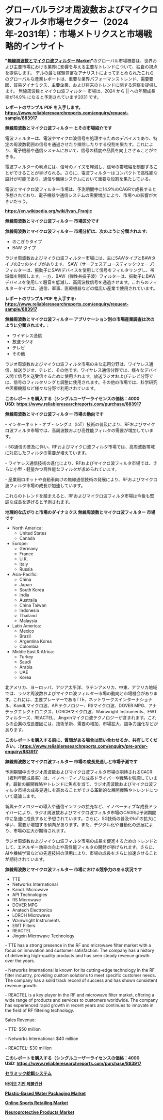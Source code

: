 <p><h1>グローバルラジオ周波数およびマイクロ波フィルタ市場セクター（2024年-2031年）：市場メトリクスと市場戦略的インサイト</h1></p><p><strong>"<a href="https://www.reliableresearchreports.com/radio-frequency-and-microwave-filter-r883917">無線周波数とマイクロ波フィルター Market</a>"</strong>のグローバル市場概要は、世界および主要市場における業界に影響を与える主要なトレンドについて、独自の視点を提供します。 デルの最も経験豊富なアナリストによってまとめられたこれらのグローバルな産業レポートは、重要な業界パフォーマンストレンド、需要要因、貿易ダイナミクス、主要企業、および将来のトレンドに関する洞察を提供します。 無線周波数とマイクロ波フィルター 市場は、2024 から || への年間成長率が14.9% になると予測されています2031 です。</p>
<p><strong>レポートのサンプル PDF を入手します。</strong><strong><a href="https://www.reliableresearchreports.com/enquiry/request-sample/883917">https://www.reliableresearchreports.com/enquiry/request-sample/883917</a></strong></p>
<p><strong>無線周波数とマイクロ波フィルター とその市場紹介です</strong></p>
<p><p>電波フィルターは、電波やマイクロ波信号を処理するためのデバイスであり、特定の周波数範囲の信号を通過させたり排除したりする役割を果たす。これにより、電子機器や通信システムにおいて、信号の精度や品質を向上させることができる。</p><p>電波フィルターの利点には、信号のノイズを軽減し、信号の帯域幅を制御することができることが挙げられる。さらに、電波フィルターはコンパクトで高性能な設計が可能であり、通信や無線システムにおいて重要な役割を果たしている。</p><p>電波とマイクロ波フィルター市場は、予測期間中に14.9%のCAGRで成長すると予想されており、電子機器や通信システムの需要増加により、市場への影響が大きいだろう。</p><a href="https://en.wikipedia.org/wiki/Ivan_Franjic"></a></p>
<p><strong><a href="https://en.wikipedia.org/wiki/Ivan_Franjic">https://en.wikipedia.org/wiki/Ivan_Franjic</a></strong></p>
<p><strong>無線周波数とマイクロ波フィルター&nbsp;市場区分です</strong><strong></strong></p>
<p><strong>無線周波数とマイクロ波フィルター 市場分析は、次のように分類されます:</strong>&nbsp;</p>
<p><ul><li>のこぎりタイプ</li><li>BAW タイプ</li></ul></p>
<p><p>ラジオ周波数およびマイクロ波フィルター市場には、主にSAWタイプとBAWタイプの2つのタイプがあります。 SAW（サーフェスアコースティックウェーブ）フィルターは、振動子にSAWデバイスを使用して信号をフィルタリングし、帯域幅を制御します。一方、BAW（弾性共振子波）フィルターは、振動子にBAWデバイスを使用して騒音を低減し、高周波数信号を通過させます。これらのフィルタータイプは、通信、軍事、医療機器などの幅広い産業で使用されています。</p></p>
<p><strong>レポートのサンプル PDF を入手する: <a href="https://www.reliableresearchreports.com/enquiry/request-sample/883917">https://www.reliableresearchreports.com/enquiry/request-sample/883917</a></strong></p>
<p><strong> 無線周波数とマイクロ波フィルター アプリケーション別の市場産業調査は次のように分類されます。:</strong></p>
<p><ul><li>ワイヤレス通信</li><li>放送ラジオ</li><li>テレビ</li><li>その他</li></ul></p>
<p><p>ラジオ周波数およびマイクロ波フィルタ市場の主な応用分野は、ワイヤレス通信、放送ラジオ、テレビ、その他です。ワイヤレス通信分野では、様々なデバイス間で信号を送受信するために使用されます。放送ラジオおよびテレビ分野では、信号のフィルタリングと調整に使用されます。その他の市場では、科学研究や医療機器など様々な分野で利用されています。</p></p>
<p><strong>このレポートを購入する（シングルユーザーライセンスの価格：4000 USD:</strong><strong>&nbsp;<a href="https://www.reliableresearchreports.com/purchase/883917">https://www.reliableresearchreports.com/purchase/883917</a></strong></p>
<p><strong>無線周波数とマイクロ波フィルター 市場の動向です</strong></p>
<p><p>- インターネット・オブ・シングス（IoT）技術の普及により、RFおよびマイクロ波フィルタ市場では、高周波数および高性能フィルタの需要が増加しています。</p><p>- 5G通信の普及に伴い、RFおよびマイクロ波フィルタ市場では、高周波数帯域に対応したフィルタの需要が増えています。</p><p>- ワイヤレス通信技術の進化により、RFおよびマイクロ波フィルタ市場では、さらに小型・軽量かつ高性能なフィルタが求められています。</p><p>- 産業用ロボットや自動車向けの無線通信技術の発展により、RFおよびマイクロ波フィルタ市場の成長が加速しています。</p><p>これらのトレンドを踏まえると、RFおよびマイクロ波フィルタ市場は今後も堅調な成長を遂げると予測されます。</p></p>
<p><strong>地理的な広がりと市場のダイナミクス 無線周波数とマイクロ波フィルター 市場です</strong></p>
<p><ul>
    <li>
        North America:
        <ul>
            <li>United States</li>
            <li>Canada</li>
        </ul>
    </li>
    <li>
        Europe:
        <ul>
            <li>Germany</li>
            <li>France</li>
            <li>U.K.</li>
            <li>Italy</li>
            <li>Russia</li>
        </ul>
    </li>
    <li>
        Asia-Pacific:
        <ul>
            <li>China</li>
            <li>Japan</li>
            <li>South Korea</li>
            <li>India</li>
            <li>Australia</li>
            <li>China Taiwan</li>
            <li>Indonesia</li>
            <li>Thailand</li>
            <li>Malaysia</li>
        </ul>
    </li>
    <li>
        Latin America:
        <ul>
            <li>Mexico</li>
            <li>Brazil</li>
            <li>Argentina Korea</li>
            <li>Colombia</li>
        </ul>
    </li>
    <li>
        Middle East & Africa:
        <ul>
            <li>Turkey</li>
            <li>Saudi</li>
            <li>Arabia</li>
            <li>UAE</li>
            <li>Korea</li>
        </ul>
    </li>
    </ul></p>
<p><p>北アメリカ、ヨーロッパ、アジア太平洋、ラテンアメリカ、中東、アフリカ地域では、ラジオ周波数およびマイクロ波フィルター市場の動向と市場機会があります。これには、主要プレーヤーであるTTE、ネットワークスインターナショナル、KandLマイクロ波、APIテクノロジー、RSマイクロ波、DOVER MPG、アナテックエレクトロニクス、LORCHマイクロ波、Wainwright Instruments、EWTフィルターズ、REACTEL、Jingxinマイクロ波テクノロジーが含まれます。これらの企業の成長要因には、技術革新、需要の増加、市場拡大、競争力強化などがあります。</p></p>
<p><strong>このレポートを購入する前に、質問がある場合は問い合わせるか、共有してください。:&nbsp;<a href="https://www.reliableresearchreports.com/enquiry/pre-order-enquiry/883917">https://www.reliableresearchreports.com/enquiry/pre-order-enquiry/883917</a></strong></p>
<p><strong>無線周波数とマイクロ波フィルター 市場の成長見通しと市場予測です</strong></p>
<p><p>予測期間中のラジオ周波数およびマイクロ波フィルタ市場の期待されるCAGR（複利年間成長率）は、イノベーティブな成長ドライバーや戦略を強調しています。最新の展開戦略やトレンドに焦点を当て、ラジオ周波数およびマイクロ波フィルタ市場の成長見通しを高めることができる革新的な展開戦略やトレンドについて議論します。</p><p>新興テクノロジーの導入や通信インフラの拡充など、イノベーティブな成長ドライバーにより、ラジオ周波数およびマイクロ波フィルタ市場のCAGRは予測期間中に急速に成長すると予想されています。さらに、5G技術の普及やIoTの拡大に伴い、需要が増加する傾向があります。また、デジタル化や自動化の進展により、市場の拡大が期待されます。</p><p>ラジオ周波数およびマイクロ波フィルタ市場の成長を促進するためのトレンドとして、エネルギー効率の向上や高性能フィルタの開発が挙げられます。さらに、AIや機械学習などの先進技術の活用により、市場の成長をさらに加速させることが期待されています。</p></p>
<p><strong>無線周波数とマイクロ波フィルター 市場における競争力のある状況です</strong></p>
<p><ul><li>TTE</li><li>Networks International</li><li>KandL Microwave</li><li>API Technologies</li><li>RS Microwave</li><li>DOVER MPG</li><li>Anatech Electronics</li><li>LORCH Microwave</li><li>Wainwright Instruments</li><li>EWT Filters</li><li>REACTEL</li><li>Jingxin Microwave Technology</li></ul></p>
<p><p>- TTE has a strong presence in the RF and microwave filter market with a focus on innovation and customer satisfaction. The company has a history of delivering high-quality products and has seen steady revenue growth over the years.</p><p>- Networks International is known for its cutting-edge technology in the RF filter industry, providing custom solutions to meet specific customer needs. The company has a solid track record of success and has shown consistent revenue growth.</p><p>- REACTEL is a key player in the RF and microwave filter market, offering a wide range of products and services to customers worldwide. The company has experienced rapid growth in recent years and continues to innovate in the field of RF filtering technology.</p><p>Sales Revenue:</p><p>- TTE: $50 million</p><p>- Networks International: $40 million</p><p>- REACTEL: $30 million</p></p>
<p><strong>このレポートを購入する（シングルユーザーライセンスの価格：4000 USD:</strong>&nbsp;<strong><a href="https://www.reliableresearchreports.com/purchase/883917">https://www.reliableresearchreports.com/purchase/883917</a></strong></p>
<p><strong><p><a href="https://github.com/mohamedbakry57/Market-Research-Report-List-5/blob/main/830970887308.md">セラミック給餌システム</a></p><p><a href="https://github.com/laholand/Market-Research-Report-List-6/blob/main/5577887108198.md">바이오 기반 레불린산</a></p><p><a href="https://github.com/luckyshygirl/Market-Research-Report-List-6/blob/main/plastic-based-water-packaging-market.md">Plastic-Based Water Packaging Market</a></p><p><a href="https://github.com/vimar16th/Market-Research-Report-List-6/blob/main/online-sports-retailing-market.md">Online Sports Retailing Market</a></p><p><a href="https://issuu.com/reportprime-2/docs/neuroprotective-products-market-siz_6a814571a82132">Neuroprotective Products Market</a></p></strong></p>